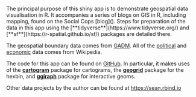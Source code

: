 <br>
The principal purpose of this shiny app is to demonstrate geospatial data visualisation in R. It accompanies a series of blogs on GIS in R, including mapping, found on the Social Cops [blog](). Steps for preparation of the data in this app using the [**tidyverse**](https://www.tidyverse.org/) and [**sf**](https://r-spatial.github.io/sf/) packages are detailed there.

The geospatial boundary data comes from [GADM](https://gadm.org/data.html).
All of the [political](https://en.wikipedia.org/wiki/List_of_states_and_union_territories_of_India_by_population) and [economic](https://en.wikipedia.org/wiki/List_of_Indian_states_and_union_territories_by_GDP) data comes from Wikipedia.

The code for this app can be found on [GitHub](). In particular, it makes uses of the [**cartogram**](https://github.com/sjewo/cartogram) package for cartograms, the [**geogrid**](https://github.com/jbaileyh/geogrid) package for the hexbin, and [**ggiraph**](https://davidgohel.github.io/ggiraph/) package for interactive geoms. 

Other data projects by the author can be found at https://sean.rbind.io
